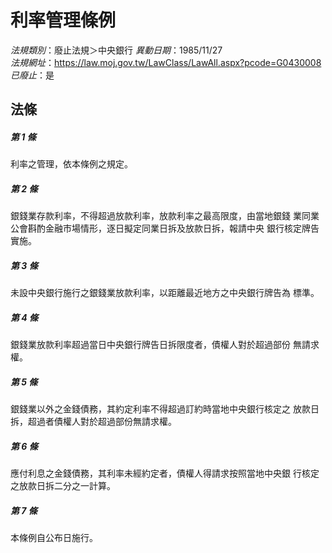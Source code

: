 # 利率管理條例

*法規類別*：廢止法規＞中央銀行
*異動日期*：1985/11/27  
*法規網址*：https://law.moj.gov.tw/LawClass/LawAll.aspx?pcode=G0430008
*已廢止*：是


## 法條
##### 第 1 條
利率之管理，依本條例之規定。

##### 第 2 條
銀錢業存款利率，不得超過放款利率，放款利率之最高限度，由當地銀錢
業同業公會斟酌金融市場情形，逐日擬定同業日拆及放款日拆，報請中央
銀行核定牌告實施。

##### 第 3 條
未設中央銀行施行之銀錢業放款利率，以距離最近地方之中央銀行牌告為
標準。

##### 第 4 條
銀錢業放款利率超過當日中央銀行牌告日拆限度者，債權人對於超過部份
無請求權。

##### 第 5 條
銀錢業以外之金錢債務，其約定利率不得超過訂約時當地中央銀行核定之
放款日拆，超過者債權人對於超過部份無請求權。

##### 第 6 條
應付利息之金錢債務，其利率未經約定者，債權人得請求按照當地中央銀
行核定之放款日拆二分之一計算。

##### 第 7 條
本條例自公布日施行。


